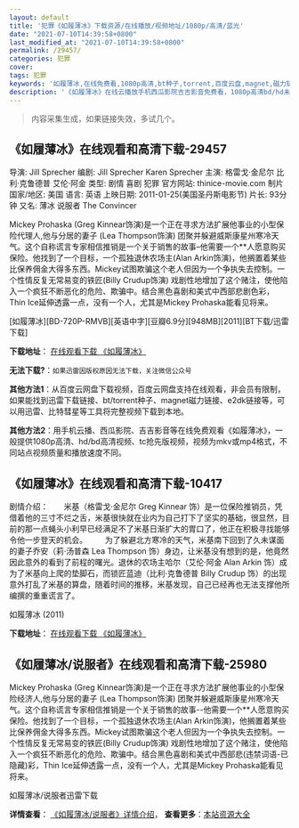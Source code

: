 ```yaml
---
layout: default
title: '犯罪《如履薄冰》下载资源/在线播放/视频地址/1080p/高清/蓝光'
date: "2021-07-10T14:39:58+0800"
last_modified_at: "2021-07-10T14:39:58+0800"
permalink: /29457/
categories: 犯罪
cover:
tags: 犯罪
keywords: '如履薄冰,在线免费看,1080p高清,bt种子,torrent,百度云盘,magnet,磁力链,迅雷下载资源'
description: '《如履薄冰》在线云播放手机西瓜影院吉吉影音免费看，1080p高清bd/hd未删减完整版和tc抢先枪版，mkv/mp4格式，附带bt/torrent种子、magnet/磁力链、百度云盘、网盘资源迅雷下载链接'
---
```


>内容采集生成，如果链接失效，多试几个。


## 《如履薄冰》在线观看和高清下载-29457

导演: Jill Sprecher 编剧: Jill Sprecher Karen Sprecher 主演: 格雷戈·金尼尔 比利·克鲁德普 艾伦·阿金 类型: 剧情 喜剧 犯罪 官方网站: thinice-movie.com 制片国家/地区: 美国 语言: 英语 上映日期: 2011-01-25(美国圣丹斯电影节) 片长: 93分钟 又名: 薄冰 说服者 The Convincer

Mickey Prohaska (Greg Kinnear饰演)是一个正在寻求方法扩展他事业的小型保险代理人,他与分居的妻子 (Lea Thompson饰演) 团聚并躲避威斯康星州寒冷天气。这个自称谎言专家相信推销是一个关于销售的故事–他需要一个**人愿意购买保险。他找到了一个目标，一个孤独退休农场主(Alan Arkin饰演)，他搁置着某些比保养佣金大得多东西。Mickey试图欺骗这个老人但因为一个争执失去控制。一个性情反复无常易变的铁匠(Billy Crudup饰演) 戏剧性地增加了这个赌注，使他陷入一个疯狂不断恶化的危险、欺骗中。结合黑色喜剧和美式中西部悲剧色彩，Thin Ice延伸透露一点，没有一个人，尤其是Mickey Prohaska能看见将来。


[如履薄冰][BD-720P-RMVB][英语中字][豆瓣6.9分][948MB][2011][BT下载/迅雷下载]

**下载地址**： [在线观看下载 《如履薄冰》](https://www.btdx8.com/torrent/thin_ice_2011.html) 


**无法下载?**：`如果迅雷因版权原因无法下载，关注微信公众号 `

**其他方法1**：从百度云网盘下载视频，百度云网盘支持在线观看，非会员有限制，如果能找到迅雷下载链接、bt/torrent种子、magnet磁力链接、e2dk链接等，可以用迅雷、比特彗星等工具将完整视频下载到本地。

**其他方法2**：用手机云播、西瓜影院、吉吉影音等在线免费观看《如履薄冰》，一般提供1080p高清、hd/bd高清视频、tc抢先版视频，视频为mkv或mp4格式，不同站点视频质量和播放速度不同。


## 《如履薄冰》在线观看和高清下载-10417

剧情介绍：　　米基（格雷戈·金尼尔 Greg Kinnear 饰）是一位保险推销员，凭借着他的三寸不烂之舌，米基很快就在业内为自己打下了坚实的基础，很显然，目前的那一点蝇头小利早已经满足不了米基日渐扩大的胃口了，他正在积极寻找能够令他一步登天的机会。 　　为了躲避北方寒冷的天气，米基南下回到了久未谋面的妻子乔安（莉·汤普森 Lea Thompson 饰）身边，让米基没有想到的是，他竟然因此意外的看到了前程的曙光。退休的农场主哈尔（艾伦·阿金 Alan Arkin 饰）成为了米基向上爬的垫脚石，而锁匠蓝迪（比利·克鲁德普 Billy Crudup 饰）的出现意外打乱了米基的算盘，随着时间的推移，米基发现，自己已经再也无法支撑他所编撰的重重谎言了。


如履薄冰 (2011)

**下载地址**： [在线观看下载 《如履薄冰》](https://www.btbtdy.me/btdy/dy8367.html) 


## 《如履薄冰/说服者》在线观看和高清下载-25980

Mickey Prohaska (Greg Kinnear饰演)是一个正在寻求方法扩展他事业的小型保险经济人,他与分居的妻子 (Lea Thompson饰演) 团聚并躲避威斯康星州寒冷天气。这个自称谎言专家相信推销是一个关于销售的故事--他需要一个**人愿意购买保险。他找到了一个目标，一个孤独退休农场主(Alan Arkin饰演)，他搁置着某些比保养佣金大得多东西。Mickey试图欺骗这个老人但因为一个争执失去控制。一个性情反复无常易变的铁匠(Billy Crudup饰演) 戏剧性地增加了这个赌注，使他陷入一个疯狂不断恶化的危险、欺骗中。结合黑色喜剧和美式中西部悲(违禁词语-已隐藏)彩，Thin Ice延伸透露一点，没有一个人，尤其是Mickey Prohaska能看见将来。


如履薄冰/说服者迅雷下载

**详情查看**： [《如履薄冰/说服者》详情介绍](/movie/25980/)， **查看更多**：[本站资源大全](/movie/t/all/)

